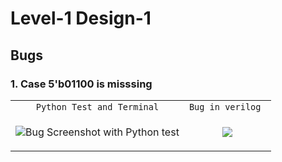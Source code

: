 # Level-1 Design-1

## Bugs

### 1. Case 5'b01100 is misssing

| | |
| :--: | :--: |
| `Python Test and Terminal` | `Bug in verilog ` |
| <p align="left"> <img src="https://user-images.githubusercontent.com/66154908/180635808-bcd67bbc-8ca0-4b33-a601-3cb169258879.png" alt="Bug Screenshot with Python test" /> | <img src="https://user-images.githubusercontent.com/66154908/180635840-a2cfc6d3-3609-4391-9f65-1d04f046bce0.png"/> | 
 
